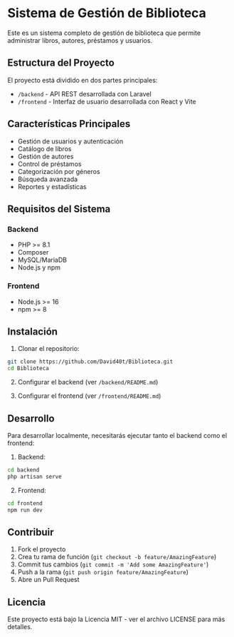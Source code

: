 # Sistema de Gestión de Biblioteca

Este es un sistema completo de gestión de biblioteca que permite administrar libros, autores, préstamos y usuarios.

## Estructura del Proyecto

El proyecto está dividido en dos partes principales:

- `/backend` - API REST desarrollada con Laravel
- `/frontend` - Interfaz de usuario desarrollada con React y Vite

## Características Principales

- Gestión de usuarios y autenticación
- Catálogo de libros
- Gestión de autores
- Control de préstamos
- Categorización por géneros
- Búsqueda avanzada
- Reportes y estadísticas

## Requisitos del Sistema

### Backend
- PHP >= 8.1
- Composer
- MySQL/MariaDB
- Node.js y npm

### Frontend
- Node.js >= 16
- npm >= 8

## Instalación

1. Clonar el repositorio:
```bash
git clone https://github.com/David40t/Biblioteca.git
cd Biblioteca
```

2. Configurar el backend (ver `/backend/README.md`)

3. Configurar el frontend (ver `/frontend/README.md`)

## Desarrollo

Para desarrollar localmente, necesitarás ejecutar tanto el backend como el frontend:

1. Backend:
```bash
cd backend
php artisan serve
```

2. Frontend:
```bash
cd frontend
npm run dev
```

## Contribuir

1. Fork el proyecto
2. Crea tu rama de función (`git checkout -b feature/AmazingFeature`)
3. Commit tus cambios (`git commit -m 'Add some AmazingFeature'`)
4. Push a la rama (`git push origin feature/AmazingFeature`)
5. Abre un Pull Request

## Licencia

Este proyecto está bajo la Licencia MIT - ver el archivo LICENSE para más detalles.